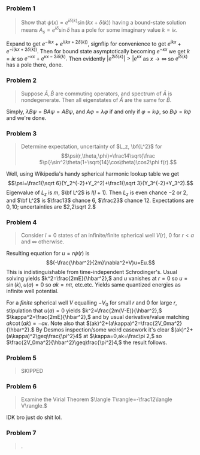 ### Problem 1
> Show that $\psi(x)=e^{i\delta(k)}\sin(kx+\delta(k))$ having a bound-state solution means $A_s=e^{i\delta}\sin\delta$ has a pole for some imaginary value $k=i\kappa.$

Expand to get $e^{-ikx}+e^{i(kx+2\delta(k))},$ signflip for convenience to get $e^{ikx}+e^{-i(kx+2\delta(k))}.$ Then for bound state asymptotically becoming $e^{-\kappa x}$ we get $k=i\kappa$ so $e^{-\kappa x}+e^{\kappa x-2i\delta(k)}.$ Then evidently $|e^{2i\delta(k)}|>|e^{\kappa x}$ as $x\to\infty$ so $e^{i\delta(k)}$ has a pole there, done.
### Problem 2
> Suppose $\hat A,\hat B$ are commuting operators, and spectrum of $\hat A$ is nondegenerate. Then all eigenstates of $\hat A$ are the same for $\hat B.$

Simply, $\lambda B\psi=BA\psi=AB\psi,$ and $A\varphi=\lambda\varphi$ if and only if $\varphi=k\psi,$ so $B\psi=k\psi$ and we're done.
### Problem 3
> Determine expectation, uncertainty of $L_z, \bf{L^2}$ for $$\psi(r,\theta,\phi)=\frac14\sqrt{\frac 5\pi}\sin^2\theta(1+\sqrt{14}\cos\theta)\cos2\phi f(r).$$

Well, using Wikipedia's handy spherical harmonic lookup table we get
$$\psi=\frac1{\sqrt 6}(Y_2^{-2}+Y_2^2)+\frac1{\sqrt 3}(Y_3^{-2}+Y_3^2).$$
Eigenvalue of $L_z$ is $m,$ $\bf L^2$ is $l(l+1).$ Then $L_z$ is even chance $-2$ or $2$, and $\bf L^2$ is $\frac13$ chance $6,$ $\frac23$ chance $12.$ Expectations are $0,10;$ uncertainties are $2,2\sqrt 2.$
### Problem 4
> Consider $l=0$ states of an infinite/finite spherical well $V(r)$, $0$ for $r<a$ and $\infty$ otherwise. 

Resulting equation for $u=r\psi(r)$ is
$$(-\frac{\hbar^2}{2m}\nabla^2+V)u=Eu.$$
This is indistinguishable from time-independent Schrodinger's. Usual solving yields $k^2=\frac{2mE}{\hbar^2},$ and $u$ vanishes at $r=0$ so $u=\sin(k), u(a)=0$ so $ak=n\pi,$ etc.etc. Yields same quantized energies as infinite well potential.

For a *finite* spherical well $V$ equalling $-V_0$ for small $r$ and $0$ for large $r$, stipulation that $u(a)=0$ yields $k^2=\frac{2m(V-E)}{\hbar^2},$ $\kappa^2=\frac{2mE}{\hbar^2},$ and by usual derivative/value matching $ak\cot(ak)=-a\kappa.$ Note also that $(ak)^2+(a\kappa)^2=\frac{2V_0ma^2}{\hbar^2}.$ By Desmos inspection/some weird casework it's clear $(ak)^2+(a\kappa)^2\geq\frac{\pi^2}4$ at $\kappa=0,ak=\frac\pi 2,$ so $\frac{2V_0ma^2}{\hbar^2}\geq\frac{\pi^2}4,$ the result follows.
### Problem 5
> SKIPPED

### Problem 6
> Examine the Virial Theorem $\langle T\rangle=-\frac12\langle V\rangle.$

IDK bro just do shit lol.
### Problem 7
> .

